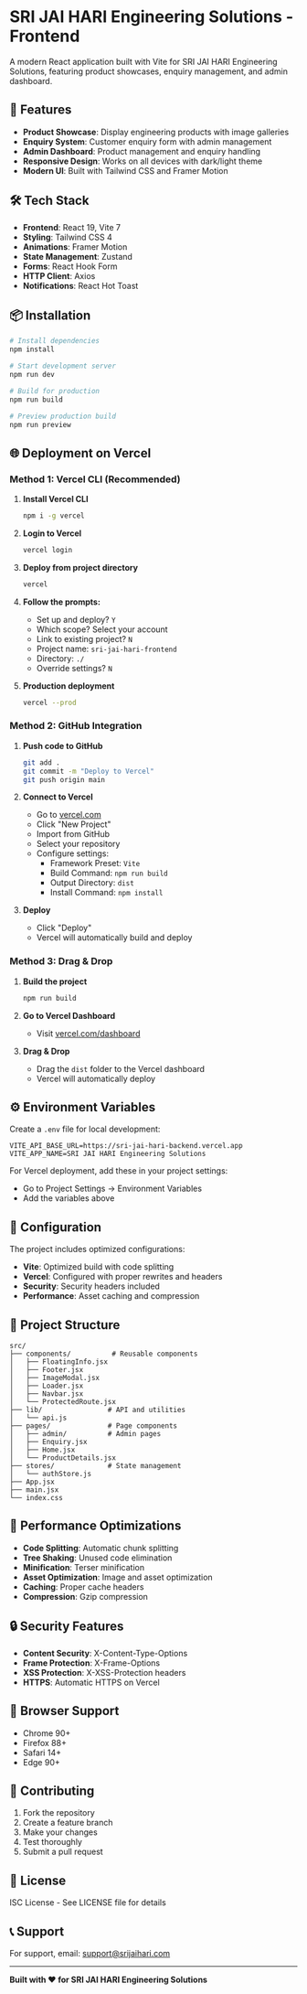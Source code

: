 # SRI JAI HARI Engineering Solutions - Frontend

A modern React application built with Vite for SRI JAI HARI Engineering Solutions, featuring product showcases, enquiry management, and admin dashboard.

## 🚀 Features

- **Product Showcase**: Display engineering products with image galleries
- **Enquiry System**: Customer enquiry form with admin management
- **Admin Dashboard**: Product management and enquiry handling
- **Responsive Design**: Works on all devices with dark/light theme
- **Modern UI**: Built with Tailwind CSS and Framer Motion

## 🛠️ Tech Stack

- **Frontend**: React 19, Vite 7
- **Styling**: Tailwind CSS 4
- **Animations**: Framer Motion
- **State Management**: Zustand
- **Forms**: React Hook Form
- **HTTP Client**: Axios
- **Notifications**: React Hot Toast

## 📦 Installation

```bash
# Install dependencies
npm install

# Start development server
npm run dev

# Build for production
npm run build

# Preview production build
npm run preview
```

## 🌐 Deployment on Vercel

### Method 1: Vercel CLI (Recommended)

1. **Install Vercel CLI**
   ```bash
   npm i -g vercel
   ```

2. **Login to Vercel**
   ```bash
   vercel login
   ```

3. **Deploy from project directory**
   ```bash
   vercel
   ```

4. **Follow the prompts:**
   - Set up and deploy? `Y`
   - Which scope? Select your account
   - Link to existing project? `N`
   - Project name: `sri-jai-hari-frontend`
   - Directory: `./`
   - Override settings? `N`

5. **Production deployment**
   ```bash
   vercel --prod
   ```

### Method 2: GitHub Integration

1. **Push code to GitHub**
   ```bash
   git add .
   git commit -m "Deploy to Vercel"
   git push origin main
   ```

2. **Connect to Vercel**
   - Go to [vercel.com](https://vercel.com)
   - Click "New Project"
   - Import from GitHub
   - Select your repository
   - Configure settings:
     - Framework Preset: `Vite`
     - Build Command: `npm run build`
     - Output Directory: `dist`
     - Install Command: `npm install`

3. **Deploy**
   - Click "Deploy"
   - Vercel will automatically build and deploy

### Method 3: Drag & Drop

1. **Build the project**
   ```bash
   npm run build
   ```

2. **Go to Vercel Dashboard**
   - Visit [vercel.com/dashboard](https://vercel.com/dashboard)

3. **Drag & Drop**
   - Drag the `dist` folder to the Vercel dashboard
   - Vercel will automatically deploy

## ⚙️ Environment Variables

Create a `.env` file for local development:

```env
VITE_API_BASE_URL=https://sri-jai-hari-backend.vercel.app
VITE_APP_NAME=SRI JAI HARI Engineering Solutions
```

For Vercel deployment, add these in your project settings:
- Go to Project Settings → Environment Variables
- Add the variables above

## 🔧 Configuration

The project includes optimized configurations:

- **Vite**: Optimized build with code splitting
- **Vercel**: Configured with proper rewrites and headers
- **Security**: Security headers included
- **Performance**: Asset caching and compression

## 📁 Project Structure

```
src/
├── components/          # Reusable components
│   ├── FloatingInfo.jsx
│   ├── Footer.jsx
│   ├── ImageModal.jsx
│   ├── Loader.jsx
│   ├── Navbar.jsx
│   └── ProtectedRoute.jsx
├── lib/                # API and utilities
│   └── api.js
├── pages/              # Page components
│   ├── admin/          # Admin pages
│   ├── Enquiry.jsx
│   ├── Home.jsx
│   └── ProductDetails.jsx
├── stores/             # State management
│   └── authStore.js
├── App.jsx
├── main.jsx
└── index.css
```

## 🚀 Performance Optimizations

- **Code Splitting**: Automatic chunk splitting
- **Tree Shaking**: Unused code elimination
- **Minification**: Terser minification
- **Asset Optimization**: Image and asset optimization
- **Caching**: Proper cache headers
- **Compression**: Gzip compression

## 🔒 Security Features

- **Content Security**: X-Content-Type-Options
- **Frame Protection**: X-Frame-Options
- **XSS Protection**: X-XSS-Protection headers
- **HTTPS**: Automatic HTTPS on Vercel

## 📱 Browser Support

- Chrome 90+
- Firefox 88+
- Safari 14+
- Edge 90+

## 🤝 Contributing

1. Fork the repository
2. Create a feature branch
3. Make your changes
4. Test thoroughly
5. Submit a pull request

## 📄 License

ISC License - See LICENSE file for details

## 📞 Support

For support, email: support@srijaihari.com

---

**Built with ❤️ for SRI JAI HARI Engineering Solutions**